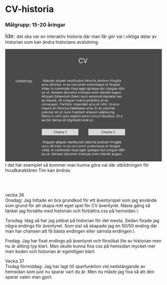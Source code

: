 # CV-historia
### Målgrupp: 15-20 åringar

<font size= "4"> Ide: </font> det ska var en interaktiv historia där man får gör val i viktiga delar av historian som kan ändra historians avslutning.

<img src="./public/figma.png"/>
I det här exemplet så kommer man kunna göra val där utbildningen för hvudkaraktären Tim kan ändras.

<br/><br/>

vecka 36 \
Onsdag: Jag hittade en bra grundkod för ett äventyrspel som jag använde som grund för att skapa mitt eget spel för CV äventyret. Nästa gång så tänker jag forsätta med historian och förbättra css på hemsidan.\

Torsdag: Idag så har jag jobbat på historian för det mesta. Sedan fixade jag några endings för äventyret. Som sist så skapade jag en 50/50 ending där man har chansen att få bästa endingen eller sämsta endingen.\

Fredag: Jag har fixat endings på äventyret och försökat lite av historian men nu är allting typ klart. Man skulle kunna fixa css på hemsidan mycket mer men koden och historian är egentligen klart.

Vecka 37 \
Tisdag förmiddag: Jag har lagt till sparfunktion vid nedstängande av hemsidan som just nu sparar vart du är. Men nu måste jag fixa så att den sparar valen man gjort.
